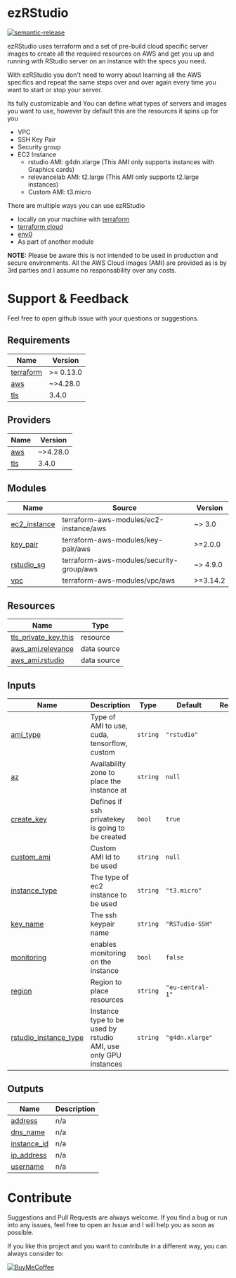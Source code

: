 # ezRStudio

[![semantic-release](https://img.shields.io/badge/%20%20%F0%9F%93%A6%F0%9F%9A%80-semantic--release-e10079.svg)](https://github.com/semantic-release/semantic-release) 

ezRStudio uses terraform and a set of pre-build cloud specific server images to create all the required resources on AWS and get you up and running with RStudio server on an instance with the specs you need.

With ezRStudio you don't need to worry about learning all the AWS specifics and repeat the same steps over and over again every time you want to start or stop your server. 

Its fully customizable and You can define what types of servers and images you want to use, however by default this are the resources it spins up for you

* VPC
* SSH Key Pair
* Security group
* EC2 Instance
    * rstudio AMI: g4dn.xlarge (This AMI only supports instances with Graphics cards)
    * relevancelab AMI: t2.large (This AMI only supports t2.large instances)
    * Custom AMI: t3.micro

There are multiple ways you can use ezRStudio

* locally on your machine with [terraform](https://www.terraform.io/)
* [terraform cloud](https://cloud.hashicorp.com/products/terraform)
* [env0](https://www.env0.com/)
* As part of another module


**NOTE:** Please be aware this is not intended to be used in production and secure environments. All the AWS Cloud images (AMI) are provided as is by 3rd parties and I assume no responsability over any costs.

# Support & Feedback

Feel free to open github issue with your questions or suggestions.

<!-- BEGIN_TF_DOCS -->
## Requirements

| Name | Version |
|------|---------|
| <a name="requirement_terraform"></a> [terraform](#requirement\_terraform) | >= 0.13.0 |
| <a name="requirement_aws"></a> [aws](#requirement\_aws) | ~>4.28.0 |
| <a name="requirement_tls"></a> [tls](#requirement\_tls) | 3.4.0 |

## Providers

| Name | Version |
|------|---------|
| <a name="provider_aws"></a> [aws](#provider\_aws) | ~>4.28.0 |
| <a name="provider_tls"></a> [tls](#provider\_tls) | 3.4.0 |

## Modules

| Name | Source | Version |
|------|--------|---------|
| <a name="module_ec2_instance"></a> [ec2\_instance](#module\_ec2\_instance) | terraform-aws-modules/ec2-instance/aws | ~> 3.0 |
| <a name="module_key_pair"></a> [key\_pair](#module\_key\_pair) | terraform-aws-modules/key-pair/aws | >=2.0.0 |
| <a name="module_rstudio_sg"></a> [rstudio\_sg](#module\_rstudio\_sg) | terraform-aws-modules/security-group/aws | ~> 4.9.0 |
| <a name="module_vpc"></a> [vpc](#module\_vpc) | terraform-aws-modules/vpc/aws | >=3.14.2 |

## Resources

| Name | Type |
|------|------|
| [tls_private_key.this](https://registry.terraform.io/providers/hashicorp/tls/3.4.0/docs/resources/private_key) | resource |
| [aws_ami.relevance](https://registry.terraform.io/providers/hashicorp/aws/latest/docs/data-sources/ami) | data source |
| [aws_ami.rstudio](https://registry.terraform.io/providers/hashicorp/aws/latest/docs/data-sources/ami) | data source |

## Inputs

| Name | Description | Type | Default | Required |
|------|-------------|------|---------|:--------:|
| <a name="input_ami_type"></a> [ami\_type](#input\_ami\_type) | Type of AMI to use, cuda, tensorflow, custom | `string` | `"rstudio"` | no |
| <a name="input_az"></a> [az](#input\_az) | Availability zone to place the instance at | `string` | `null` | no |
| <a name="input_create_key"></a> [create\_key](#input\_create\_key) | Defines if ssh privatekey is going to be created | `bool` | `true` | no |
| <a name="input_custom_ami"></a> [custom\_ami](#input\_custom\_ami) | Custom AMI Id to be used | `string` | `null` | no |
| <a name="input_instance_type"></a> [instance\_type](#input\_instance\_type) | The type of ec2 instance to be used | `string` | `"t3.micro"` | no |
| <a name="input_key_name"></a> [key\_name](#input\_key\_name) | The ssh keypair name | `string` | `"RSTudio-SSH"` | no |
| <a name="input_monitoring"></a> [monitoring](#input\_monitoring) | enables monitoring on the instance | `bool` | `false` | no |
| <a name="input_region"></a> [region](#input\_region) | Region to place resources | `string` | `"eu-central-1"` | no |
| <a name="input_rstudio_instance_type"></a> [rstudio\_instance\_type](#input\_rstudio\_instance\_type) | Instance type to be used by rstudio AMI, use only GPU instances | `string` | `"g4dn.xlarge"` | no |

## Outputs

| Name | Description |
|------|-------------|
| <a name="output_address"></a> [address](#output\_address) | n/a |
| <a name="output_dns_name"></a> [dns\_name](#output\_dns\_name) | n/a |
| <a name="output_instance_id"></a> [instance\_id](#output\_instance\_id) | n/a |
| <a name="output_ip_address"></a> [ip\_address](#output\_ip\_address) | n/a |
| <a name="output_username"></a> [username](#output\_username) | n/a |
<!-- END_TF_DOCS -->

# Contribute

Suggestions and Pull Requests are always welcome. 
If you find a bug or run into any issues, feel free to open an Issue and I will help you as soon as possible. 


If you like this project and you want to contribute in a different way, you can always consider to:

[![BuyMeCoffee](https://cdn.buymeacoffee.com/buttons/default-yellow.png)](https://www.buymeacoffee.com/4s3ti)